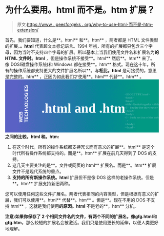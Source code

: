 # 为什么要用。html 而不是。htm 扩展？

> 原文:[https://www . geesforgeks . org/why-to-use-html-而不是-htm-extension/](https://www.geeksforgeeks.org/why-to-use-html-instead-of-htm-extension/)

首先，我们要知道，什么是**。html** 和**。htm** ，两者都是 HTML 文件类型的扩展。**。html** 代表超文本标记语言。1994 年初，所有的扩展都只包含三个字母，因为当时不支持四个字母的扩展。所以基本上当我们使用文件名和扩展名为**的 HTML 文件时。html** ，但是操作系统不接受**。html** 然后**。htm** 来了。像 DOS(磁盘操作系统)和 Windows 都在接受**。htm** 格式。现在这十年，所有的操作系统都支持更大的文件扩展名所以**。与**相比，html** 是可接受的，意思是完整的。htm** ，正因为如此我们才使用**。html** 代替**。htm** 。
![](img/f0d46d933ce45887cee3313d861a279a.png)
**之间的比较。html 和。htm:**

1.  在这个时代，所有的操作系统都支持冗长而有意义的扩展**。html** 是这个时代所有操作系统都支持的。而是**。htm** 扩展在前几天得到了 DOS 的支持。
2.  这几天主要关注的是**。文件或网页的 html** 扩展名。而是**。htm** 扩展文件不是现代系统的重点。
3.  **支持的所有新操作系统。html** 扩展但不是像 DOS 这样的老操作系统。但是**。htm** 扩展支持新旧两种。

您可以使用任何这些文件扩展名。两者代表相同的内容类型，但是根据有意义的扩展，我们可以使用**。html** 代替**。htm** 。但是**。现在不用的 DOS 不支持 html** 。这就是我们使用**的原因。html** 不是老的**。htm** 分机。

**注意:**如果你保存了 2 个相同文件名的文件，有两个不同的扩展名，像**gfg.html**和**gfg.htm**，那么较短的扩展名会被激活。我们只是使用更长的延伸，以便人类更好地理解。